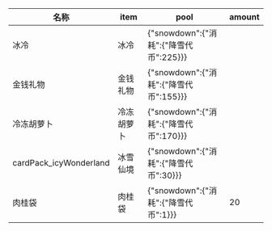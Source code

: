 | 名称  | item | pool | amount |
| --- | ---- | ---- | ------ |
| 冰冷 | 冰冷 | {"snowdown":{"消耗":{"降雪代币":225}}} |  |
| 金钱礼物 | 金钱礼物 | {"snowdown":{"消耗":{"降雪代币":155}}} |  |
| 冷冻胡萝卜 | 冷冻胡萝卜 | {"snowdown":{"消耗":{"降雪代币":170}}} |  |
| cardPack_icyWonderland | 冰雪仙境 | {"snowdown":{"消耗":{"降雪代币":30}}} |  |
| 肉桂袋 | 肉桂袋 | {"snowdown":{"消耗":{"降雪代币":1}}} | 20 |
